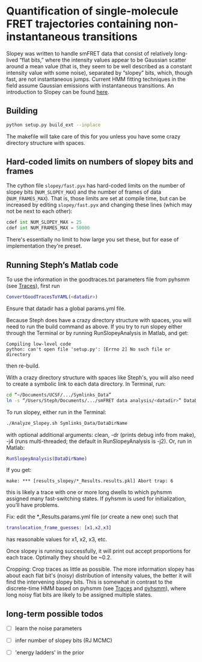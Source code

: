 # Quantification of single-molecule FRET trajectories containing non-instantaneous transitions

Slopey was written to handle smFRET data that consist of relatively long-lived “flat bits,” 
where the intensity values appear to be Gaussian scatter around a mean value (that is, they seem to be
well described as a constant intensity value with some noise), separated by “slopey” bits, 
which, though fast, are not instantaneous jumps. Current HMM fitting techniques in the field 
assume Gaussian emissions with instantaneous transitions. An introduction to Slopey can be
found [here](https://stephlj.github.io/img/SlopeySlides.pdf).

## Building

```bash
python setup.py build_ext --inplace
```

The makefile will take care of this for you unless you have some crazy
directory structure with spaces.

## Hard-coded limits on numbers of slopey bits and frames

The cython file `slopey/fast.pyx` has hard-coded limits on the number of slopey bits (`NUM_SLOPEY_MAX`) and the number of frames of data (`NUM_FRAMES_MAX`). That is, those limits are set at compile time, but can be increased by editing `slopey/fast.pyx` and changing these lines (which may not be next to each other):

```python
cdef int NUM_SLOPEY_MAX = 25
cdef int NUM_FRAMES_MAX = 50000
```

There's essentially no limit to how large you set these, but for ease of implementation they're preset.

## Running Steph’s Matlab code

To use the information in the goodtraces.txt parameters file from pyhsmm (see [Traces](https://github.com/stephlj/Traces)), first run

```matlab
ConvertGoodTracesToYAML(<datadir>)
```

Ensure that datadir has a global params.yml file.

Because Steph does have a crazy directory structure with spaces, you will need to run the build command as above. If you try to run slopey either through the Terminal
or by running RunSlopeyAnalysis in Matlab, and get:

```
Compiling low-level code
python: can't open file 'setup.py': [Errno 2] No such file or directory
```

then re-build.

With a crazy directory structure with spaces like Steph's, you will also need to create a symbolic link to each data directory. In Terminal, run:

```bash
cd “~/Documents/UCSF/.../Symlinks_Data” 
ln -s “/Users/Steph/Documents/.../smFRET data analysis/<datadir>” DataDirName 
```

To run slopey, either run in the Terminal:
```bash
./Analyze_Slopey.sh Symlinks_Data/DataDirName
```
with optional additional arguments: clean, -dr (prints debug info from make), -j4 (runs multi-threaded; the default in RunSlopeyAnalysis is -j2). Or, run in Matlab:

```matlab
RunSlopeyAnalysis(DataDirName)
```

If you get:

```
make: *** [results_slopey/*_Results.results.pkl] Abort trap: 6
```

this is likely a trace with one or more long dwells to which pyhsmm assigned many fast-switching states. If pyhsmm is used for initialization, you’ll have problems. 

Fix: edit the *_Results.params.yml file (or create a new one) such that 

```matlab
translocation_frame_guesses: [x1,x2,x3]
```
has reasonable values for x1, x2, x3, etc.

Once slopey is running successfully, it will print out accept proportions for each trace. Optimally they should be ~0.2.

Cropping: Crop traces as little as possible. The more information slopey has about each flat bit's (noisy) distribution of intensity values, the better it will find the intervening slopey bits.
This is somewhat in contrast to the discrete-time HMM based on pyhsmm (see [Traces](https://github.com/stephlj/Traces) and [pyhsmm](https://github.com/mattjj/pyhsmm)), where long noisy flat bits are likely to be assigned multiple states.

## long-term possible todos
- [ ] learn the noise parameters
- [ ] infer number of slopey bits (RJ MCMC)
- [ ] 'energy ladders' in the prior

